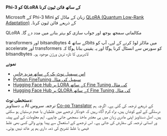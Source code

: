 <!--
CO_OP_TRANSLATOR_METADATA:
{
  "original_hash": "54b6b824568d4decb574b9e117c4f5f7",
  "translation_date": "2025-07-17T08:16:57+00:00",
  "source_file": "md/03.FineTuning/FineTuning_Qlora.md",
  "language_code": "ur"
}
-->
**Phi-3 کو QLoRA کے ساتھ فائن ٹیون کرنا**

Microsoft کے Phi-3 Mini زبان کے ماڈل کو [QLoRA (Quantum Low-Rank Adaptation)](https://github.com/artidoro/qlora) کے ذریعے فائن ٹیون کرنا۔

QLoRA مکالماتی سمجھ بوجھ اور جواب سازی کو بہتر بنانے میں مدد دے گا۔

transformers اور bitsandbytes کے ساتھ 4bits میں ماڈلز لوڈ کرنے کے لیے، آپ کو accelerate اور transformers کو سورس سے انسٹال کرنا ہوگا اور یہ یقینی بنانا ہوگا کہ bitsandbytes لائبریری کا تازہ ترین ورژن موجود ہو۔

**نمونے**
- [اس سیمپل نوٹ بک کے ساتھ مزید جانیں](../../../../code/03.Finetuning/Phi_3_Inference_Finetuning.ipynb)
- [Python FineTuning سیمپل کی مثال](../../../../code/03.Finetuning/FineTrainingScript.py)
- [Hugging Face Hub پر LORA کے ساتھ Fine Tuning کی مثال](../../../../code/03.Finetuning/Phi-3-finetune-lora-python.ipynb)
- [Hugging Face Hub پر QLORA کے ساتھ Fine Tuning کی مثال](../../../../code/03.Finetuning/Phi-3-finetune-qlora-python.ipynb)

**دستخطی نوٹ**:  
یہ دستاویز AI ترجمہ سروس [Co-op Translator](https://github.com/Azure/co-op-translator) کے ذریعے ترجمہ کی گئی ہے۔ اگرچہ ہم درستگی کے لیے کوشاں ہیں، براہ کرم آگاہ رہیں کہ خودکار ترجمے میں غلطیاں یا عدم درستیاں ہو سکتی ہیں۔ اصل دستاویز اپنی مادری زبان میں ہی معتبر ماخذ سمجھی جانی چاہیے۔ اہم معلومات کے لیے پیشہ ور انسانی ترجمہ کی سفارش کی جاتی ہے۔ اس ترجمے کے استعمال سے پیدا ہونے والی کسی بھی غلط فہمی یا غلط تشریح کی ذمہ داری ہم پر عائد نہیں ہوتی۔